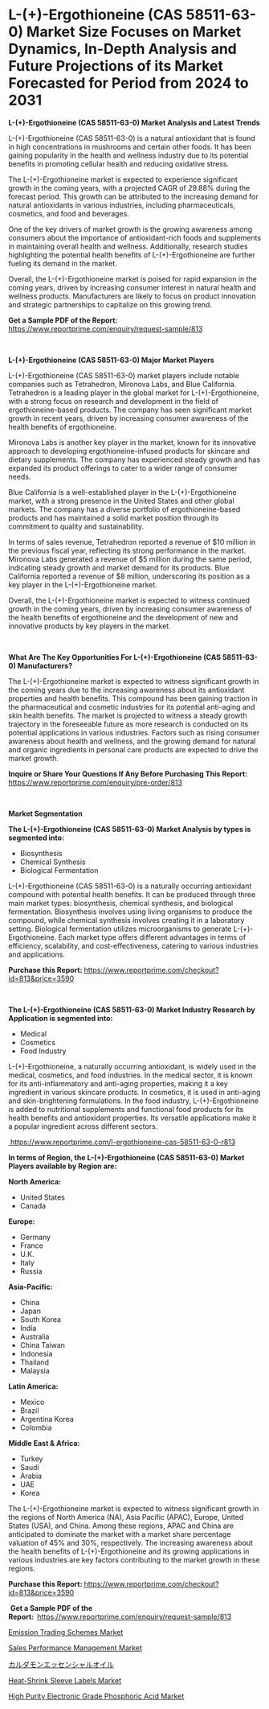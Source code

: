 <p><h1>L-(+)-Ergothioneine (CAS 58511-63-0) Market Size Focuses on Market Dynamics, In-Depth Analysis and Future Projections of its Market Forecasted for Period from 2024 to 2031</h1></p><p><strong>L-(+)-Ergothioneine (CAS 58511-63-0) Market Analysis and Latest Trends</strong></p>
<p><p>L-(+)-Ergothioneine (CAS 58511-63-0) is a natural antioxidant that is found in high concentrations in mushrooms and certain other foods. It has been gaining popularity in the health and wellness industry due to its potential benefits in promoting cellular health and reducing oxidative stress.</p><p>The L-(+)-Ergothioneine market is expected to experience significant growth in the coming years, with a projected CAGR of 29.88% during the forecast period. This growth can be attributed to the increasing demand for natural antioxidants in various industries, including pharmaceuticals, cosmetics, and food and beverages.</p><p>One of the key drivers of market growth is the growing awareness among consumers about the importance of antioxidant-rich foods and supplements in maintaining overall health and wellness. Additionally, research studies highlighting the potential health benefits of L-(+)-Ergothioneine are further fueling its demand in the market.</p><p>Overall, the L-(+)-Ergothioneine market is poised for rapid expansion in the coming years, driven by increasing consumer interest in natural health and wellness products. Manufacturers are likely to focus on product innovation and strategic partnerships to capitalize on this growing trend.</p></p>
<p><strong>Get a Sample PDF of the Report:&nbsp;</strong> <a href="https://www.reportprime.com/enquiry/request-sample/813">https://www.reportprime.com/enquiry/request-sample/813</a></p>
<p>&nbsp;</p>
<p><strong>L-(+)-Ergothioneine (CAS 58511-63-0) Major Market Players</strong></p>
<p><p>L-(+)-Ergothioneine (CAS 58511-63-0) market players include notable companies such as Tetrahedron, Mironova Labs, and Blue California. Tetrahedron is a leading player in the global market for L-(+)-Ergothioneine, with a strong focus on research and development in the field of ergothioneine-based products. The company has seen significant market growth in recent years, driven by increasing consumer awareness of the health benefits of ergothioneine.</p><p>Mironova Labs is another key player in the market, known for its innovative approach to developing ergothioneine-infused products for skincare and dietary supplements. The company has experienced steady growth and has expanded its product offerings to cater to a wider range of consumer needs.</p><p>Blue California is a well-established player in the L-(+)-Ergothioneine market, with a strong presence in the United States and other global markets. The company has a diverse portfolio of ergothioneine-based products and has maintained a solid market position through its commitment to quality and sustainability.</p><p>In terms of sales revenue, Tetrahedron reported a revenue of $10 million in the previous fiscal year, reflecting its strong performance in the market. Mironova Labs generated a revenue of $5 million during the same period, indicating steady growth and market demand for its products. Blue California reported a revenue of $8 million, underscoring its position as a key player in the L-(+)-Ergothioneine market.</p><p>Overall, the L-(+)-Ergothioneine market is expected to witness continued growth in the coming years, driven by increasing consumer awareness of the health benefits of ergothioneine and the development of new and innovative products by key players in the market.</p></p>
<p>&nbsp;</p>
<p><strong>What Are The Key Opportunities For L-(+)-Ergothioneine (CAS 58511-63-0) Manufacturers?</strong></p>
<p><p>The L-(+)-Ergothioneine market is expected to witness significant growth in the coming years due to the increasing awareness about its antioxidant properties and health benefits. This compound has been gaining traction in the pharmaceutical and cosmetic industries for its potential anti-aging and skin health benefits. The market is projected to witness a steady growth trajectory in the foreseeable future as more research is conducted on its potential applications in various industries. Factors such as rising consumer awareness about health and wellness, and the growing demand for natural and organic ingredients in personal care products are expected to drive the market growth.</p></p>
<p><strong>Inquire or Share Your Questions If Any Before Purchasing This Report:</strong> <a href="https://www.reportprime.com/enquiry/pre-order/813">https://www.reportprime.com/enquiry/pre-order/813</a></p>
<p>&nbsp;</p>
<p><strong>Market Segmentation</strong></p>
<p><strong>The L-(+)-Ergothioneine (CAS 58511-63-0) Market Analysis by types is segmented into:</strong></p>
<p><ul><li>Biosynthesis</li><li>Chemical Synthesis</li><li>Biological Fermentation</li></ul></p>
<p><p>L-(+)-Ergothioneine (CAS 58511-63-0) is a naturally occurring antioxidant compound with potential health benefits. It can be produced through three main market types: biosynthesis, chemical synthesis, and biological fermentation. Biosynthesis involves using living organisms to produce the compound, while chemical synthesis involves creating it in a laboratory setting. Biological fermentation utilizes microorganisms to generate L-(+)-Ergothioneine. Each market type offers different advantages in terms of efficiency, scalability, and cost-effectiveness, catering to various industries and applications.</p></p>
<p><strong>Purchase this Report:&nbsp;</strong><a href="https://www.reportprime.com/checkout?id=813&price=3590">https://www.reportprime.com/checkout?id=813&price=3590</a></p>
<p>&nbsp;</p>
<p><strong>The L-(+)-Ergothioneine (CAS 58511-63-0) Market Industry Research by Application is segmented into:</strong></p>
<p><ul><li>Medical</li><li>Cosmetics</li><li>Food Industry</li></ul></p>
<p><p>L-(+)-Ergothioneine, a naturally occurring antioxidant, is widely used in the medical, cosmetics, and food industries. In the medical sector, it is known for its anti-inflammatory and anti-aging properties, making it a key ingredient in various skincare products. In cosmetics, it is used in anti-aging and skin-brightening formulations. In the food industry, L-(+)-Ergothioneine is added to nutritional supplements and functional food products for its health benefits and antioxidant properties. Its versatile applications make it a popular ingredient across different sectors.</p></p>
<p><a href="https://www.reportprime.com/l-ergothioneine-cas-58511-63-0-r813">&nbsp;https://www.reportprime.com/l-ergothioneine-cas-58511-63-0-r813</a></p>
<p><strong>In terms of Region, the L-(+)-Ergothioneine (CAS 58511-63-0) Market Players available by Region are:</strong></p>
<p>
    <p> <strong> North America: </strong>
        <ul>
            <li>United States</li>
            <li>Canada</li>
        </ul>
        </p> 
    <p> <strong> Europe: </strong>
        <ul>
            <li>Germany</li>
            <li>France</li>
            <li>U.K.</li>
            <li>Italy</li>
            <li>Russia</li>
        </ul>
        </p> 
    <p> <strong> Asia-Pacific: </strong>
        <ul>
            <li>China</li>
            <li>Japan</li>
            <li>South Korea</li>
            <li>India</li>
            <li>Australia</li>
            <li>China Taiwan</li>
            <li>Indonesia</li>
            <li>Thailand</li>
            <li>Malaysia</li>
        </ul>
        </p> 
    <p> <strong> Latin America: </strong>
        <ul>
            <li>Mexico</li>
            <li>Brazil</li>
            <li>Argentina Korea</li>
            <li>Colombia</li>
        </ul>
        </p> 
    <p> <strong> Middle East & Africa: </strong>
        <ul>
            <li>Turkey</li>
            <li>Saudi</li>
            <li>Arabia</li>
            <li>UAE</li>
            <li>Korea</li>
        </ul>
    </p>
    </p>
<p><p>The L-(+)-Ergothioneine market is expected to witness significant growth in the regions of North America (NA), Asia Pacific (APAC), Europe, United States (USA), and China. Among these regions, APAC and China are anticipated to dominate the market with a market share percentage valuation of 45% and 30%, respectively. The increasing awareness about the health benefits of L-(+)-Ergothioneine and its growing applications in various industries are key factors contributing to the market growth in these regions.</p></p>
<p><strong>Purchase this Report: </strong><a href="https://www.reportprime.com/checkout?id=813&price=3590">https://www.reportprime.com/checkout?id=813&price=3590</a></p>
<p>&nbsp;<strong>Get a Sample PDF of the Report:&nbsp;&nbsp;</strong><a href="https://www.reportprime.com/enquiry/request-sample/813">https://www.reportprime.com/enquiry/request-sample/813</a></p>
<p><strong></strong></p>
<p><p><a href="https://issuu.com/reportprime-2/docs/emission-trading-schemes-market-size-2030.pptx">Emission Trading Schemes Market</a></p><p><a href="https://www.linkedin.com/pulse/sales-performance-management-market-global-regional-analysis-xjexf">Sales Performance Management Market</a></p><p><a href="https://medium.com/@josephee58/%E3%82%B0%E3%83%AD%E3%83%BC%E3%83%90%E3%83%AB%E3%82%AB%E3%83%AB%E3%83%80%E3%83%A2%E3%83%B3%E7%B2%BE%E6%B2%B9%E5%B8%82%E5%A0%B4-%E3%82%A2%E3%83%97%E3%83%AA%E3%82%B1%E3%83%BC%E3%82%B7%E3%83%A7%E3%83%B3-%E3%82%A8%E3%83%B3%E3%83%89%E3%83%A6%E3%83%BC%E3%82%B9%E7%94%A3%E6%A5%AD-%E3%82%BF%E3%82%A4%E3%83%97-%E8%A3%85%E7%BD%AE-%E5%9C%B0%E5%9F%9F%E3%81%AB%E7%84%A6%E7%82%B9%E3%82%92%E5%BD%93%E3%81%A6%E3%81%9F%E5%88%86%E6%9E%90%E3%81%A8%E4%BA%88%E6%B8%AC-2024%E5%B9%B4-2031%E5%B9%B4-c6a982ae0c8b">カルダモンエッセンシャルオイル</a></p><p><a href="https://github.com/CliffMedina6/Market-Research-Report-List-5/blob/main/heat-shrink-sleeve-labels-market.md">Heat-Shrink Sleeve Labels Market</a></p><p><a href="https://github.com/provorikovar/Market-Research-Report-List-5/blob/main/high-purity-electronic-grade-phosphoric-acid-market.md">High Purity Electronic Grade Phosphoric Acid Market</a></p></p>